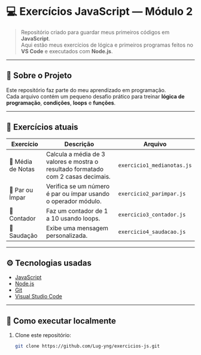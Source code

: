 # 💻 Exercícios JavaScript — Módulo 2

> Repositório criado para guardar meus primeiros códigos em **JavaScript**.  
> Aqui estão meus exercícios de lógica e primeiros programas feitos no **VS Code** e executados com **Node.js**.

---

## 📘 Sobre o Projeto

Este repositório faz parte do meu aprendizado em programação.  
Cada arquivo contém um pequeno desafio prático para treinar **lógica de programação**, **condições**, **loops** e **funções**.

---

## 📂 Exercícios atuais

| Exercício | Descrição | Arquivo |
|------------|------------|----------|
| 🧮 Média de Notas | Calcula a média de 3 valores e mostra o resultado formatado com 2 casas decimais. | `exercicio1_medianotas.js` |
|🔢 Par ou Ímpar | Verifica se um número é par ou ímpar usando o operador módulo. |     `exercicio2_parimpar.js` |
| 🔄 Contador | Faz um contador de 1 a 10 usando loops. | `exercicio3_contador.js` |
| 🙋 Saudação | Exibe uma mensagem personalizada. | `exercicio4_saudacao.js` |

---

## ⚙️ Tecnologias usadas
- [JavaScript](https://developer.mozilla.org/en-US/docs/Web/JavaScript)
- [Node.js](https://nodejs.org/)
- [Git](https://git-scm.com/)
- [Visual Studio Code](https://code.visualstudio.com/)

---

## 🚀 Como executar localmente

1. Clone este repositório:
   ```bash
   git clone https://github.com/Lug-yng/exercicios-js.git
